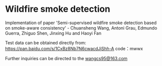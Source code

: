 # Wildfire smoke detection
Implementation of paper 'Semi-supervised wildfire smoke detection based on smoke-aware consistency' - Chuansheng Wang, Antoni Grau, Edmundo Guerra, Zhiguo Shen, Jinxing Hu and Haoyi Fan


Test data can be obtained directly from: https://pan.baidu.com/s/1CxBz8Nb7N6cwacdJjShh-A code：mwwx 

Further inquiries can be directed to the wangcs95@163.com


